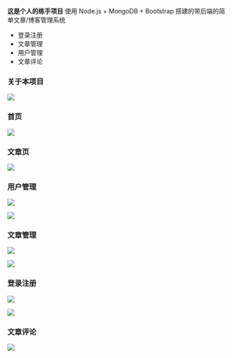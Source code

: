 **这是个人的练手项目**
使用 Node.js + MongoDB + Bootstrap 搭建的带后端的简单文章/博客管理系统

- 登录注册
- 文章管理
- 用户管理
- 文章评论

### 关于本项目

![](https://gitee.com/QiJieH/blog-image-bed/raw/master//20200807140209.png)


### 首页

![](https://gitee.com/QiJieH/blog-image-bed/raw/master//20200807135643.png)


### 文章页

![](https://gitee.com/QiJieH/blog-image-bed/raw/master//20200807135728.png)


### 用户管理

![](https://gitee.com/QiJieH/blog-image-bed/raw/master//20200807135832.png)

![](https://gitee.com/QiJieH/blog-image-bed/raw/master//20200807135858.png)


### 文章管理

![](https://gitee.com/QiJieH/blog-image-bed/raw/master//20200807135925.png)

![](https://gitee.com/QiJieH/blog-image-bed/raw/master//20200807135938.png)


### 登录注册

![](https://gitee.com/QiJieH/blog-image-bed/raw/master//20200807140039.png)

![](https://gitee.com/QiJieH/blog-image-bed/raw/master//20200807140053.png)


### 文章评论

![](https://gitee.com/QiJieH/blog-image-bed/raw/master//20200807140139.png)
